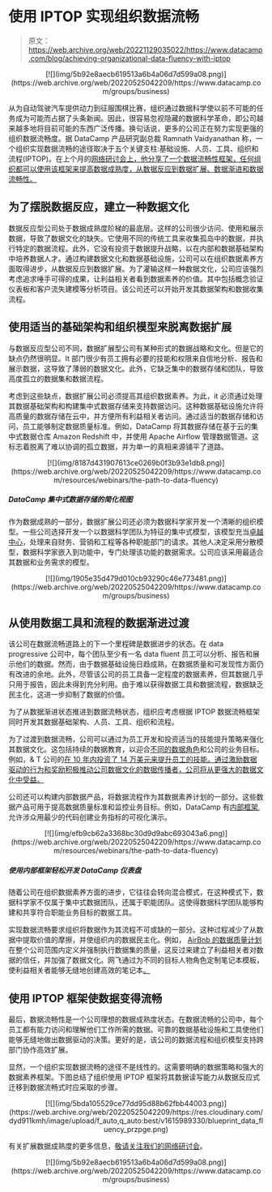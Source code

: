 # 使用 IPTOP 实现组织数据流畅

> 原文：<https://web.archive.org/web/20221129035022/https://www.datacamp.com/blog/achieving-organizational-data-fluency-with-iptop>

<center>[![](img/5b92e8aecb619513a6b4a06d7d599a08.png)](https://web.archive.org/web/20220525042209/https://www.datacamp.com/groups/business)</center>

从为自动驾驶汽车提供动力到征服围棋比赛，组织通过数据科学使以前不可能的任务成为可能而占据了头条新闻。因此，很容易忽视隐藏的数据科学革命，即公司越来越多地将目前可能的东西广泛传播。换句话说，更多的公司正在努力实现更强的组织数据流畅度。据 DataCamp 产品研究副总裁 Ramnath Vaidyanathan 称，一个组织实现数据流畅的途径取决于五个关键支柱:基础设施、人员、工具、组织和流程(IPTOP)。在上个月的[网络研讨会上，他分享了一个数据流畅性框架，任何组织都可以使用该框架来提高数据成熟度，从数据反应到数据扩展、数据渐进和数据流畅性。](https://web.archive.org/web/20220525042209/https://www.datacamp.com/resources/webinars/the-path-to-data-fluency)

## 为了摆脱数据反应，建立一种数据文化

数据反应型公司处于数据成熟度阶梯的最底层。这样的公司很少访问、使用和展示数据，导致了数据文化的缺失。它使用不同的传统工具来收集孤岛中的数据，并执行特定的数据流程。此外，它没有投资于数据提升战略，以在内部和数据基础架构中培养数据人才。通过构建数据文化和数据基础设施，公司可以在组织数据素养方面取得进步，从数据反应到数据扩展。为了灌输这样一种数据文化，公司应该强烈考虑追求唾手可得的成果，让利益相关者看到数据素养的价值。其中包括概念验证仪表板和客户流失建模等分析项目。该公司还可以开始开发其数据架构和数据收集流程。

## 使用适当的基础架构和组织模型来脱离数据扩展

与数据反应型公司不同，数据扩展型公司有某种形式的数据战略和文化。但是它的缺点仍然很明显。It 部门很少有员工拥有必要的技能和权限来自信地分析、报告和展示数据，这导致了薄弱的数据文化。此外，它缺乏集中的数据存储和团队，导致高度孤立的数据集和数据流程。

考虑到这些缺点，数据扩展公司必须提高其组织数据素养。为此，it 必须通过处理其数据基础架构和构建集中式数据存储来支持数据访问。这种数据基础设施允许将高质量的数据存储在云中，并方便所有利益相关者访问。通过适当的数据存储和访问，员工能够制定数据质量标准。例如，DataCamp 将其数据存储在基于云的集中式数据仓库 Amazon Redshift 中，并使用 Apache Airflow 管理数据管道。这标志着脱离了难以协调的孤立数据，并为单一的真相来源铺平了道路。

<center>[![](img/8187d431907613ce0269b0f3b93e1db8.png)](https://web.archive.org/web/20220525042209/https://www.datacamp.com/resources/webinars/the-path-to-data-fluency)</center>

##### DataCamp 集中式数据存储的简化视图

作为数据成熟的一部分，数据扩展公司还必须为数据科学家开发一个清晰的组织模型。一些公司选择开发一个以数据科学团队为特征的集中式模型，该模型充当[卓越中心](https://web.archive.org/web/20220525042209/https://hbr.org/2019/01/how-to-set-up-an-ai-center-of-excellence)，处理来自财务、营销和工程等各种职能部门的请求。其他人决定采用分散模型，数据科学家嵌入到功能中，专门处理该功能的数据需求。公司应该采用最适合其数据和业务需求的模型。

<center>[![](img/1905e35d479d010cb93290c46e773481.png)](https://web.archive.org/web/20220525042209/https://www.datacamp.com/groups/business)</center>

## 从使用数据工具和流程的数据渐进过渡

该公司在数据流畅道路上的下一个里程碑是数据进步的状态。在 data progressive 公司中，每个团队至少有一名 data fluent 员工可以分析、报告和展示他们的数据。然而，由于数据基础设施日趋成熟，在数据质量和可发现性方面仍有改进的余地。此外，尽管该公司的员工具备一定程度的数据素养，但其数据几乎只用于报告，因此未得到充分利用。由于难以获得数据工具和数据流程，数据缺乏民主化，这进一步抑制了数据的价值。

为了从数据渐进状态推进到数据流畅状态，组织应考虑根据 IPTOP 数据流畅框架同时开发其数据基础架构、人员、工具、组织和流程。

为了过渡到数据流畅，公司可以通过为员工开发和投资适当的技能提升策略来强化其数据文化。这包括持续的数据教育，以迎合[不同的数据角色](https://web.archive.org/web/20220525042209/https://www.datacamp.com/community/blog/eight-personas)和公司的业务目标。例如，& T 公司的[在 10 年内投资了 14 万美元来提升员工的技能。通过激励数据驱动的行为和奖励积极推动公司数据文化的数据传播者，公司将从更强大的数据文化中受益。](https://web.archive.org/web/20220525042209/https://hbr.org/2016/10/atts-talent-overhaul)

公司还可以构建内部数据产品，将数据流程作为其数据素养计划的一部分。这些数据产品可用于提高数据质量标准和监控业务目标。例如，DataCamp 有[内部框架](https://web.archive.org/web/20220525042209/https://www.datacamp.com/open-source),允许涉众用最少的代码创建业务指标的可视化演示。

<center>[![](img/efb9cb62a3368bc30d9d9abc693043a6.png)](https://web.archive.org/web/20220525042209/https://www.datacamp.com/resources/webinars/the-path-to-data-fluency)</center>

##### 使用内部框架轻松开发 DataCamp 仪表盘

随着公司在组织数据素养方面的进步，它往往会转向混合模式，在这种模式下，数据科学家不仅属于集中式数据团队，还属于职能团队。这使得数据科学团队能够构建和共享符合职能业务目标的数据工具。

实现数据流畅要求组织将数据作为其流程不可或缺的一部分。这种过程减少了从数据中提取价值的摩擦，并使组织内的数据民主化。例如， [AirBnb 的数据质量计划](https://web.archive.org/web/20220525042209/https://medium.com/airbnb-engineering/data-quality-at-airbnb-e582465f3ef7)在整个公司范围内定义并强制执行数据集的质量，这反过来建立了利益相关者对数据的信任，并加强了数据文化。网飞通过为不同的目标人物角色定制笔记本模板，使利益相关者能够无缝地创建高效的笔记本[。](https://web.archive.org/web/20220525042209/https://netflixtechblog.com/notebook-innovation-591ee3221233)

## 使用 IPTOP 框架使数据变得流畅

最后，数据流畅性是一个公司理想的数据成熟度状态。在数据流畅的公司中，每个员工都有能力访问和理解他们工作所需的数据。可靠的数据基础设施和工具使他们能够无缝地做出数据驱动的决策。更好的是，该公司的数据流程和组织模型支持跨部门协作高效扩展。

显然，一个组织实现数据流畅的途径不是线性的。这需要明确的数据策略和强大的数据素养框架。下图总结了组织使用 IPTOP 框架将其数据读写能力从数据反应式迁移到数据流畅式时应采取的步骤。

<center>[![](img/5bda105529ce77dd95d88b62fbb44003.png)](https://web.archive.org/web/20220525042209/https://res.cloudinary.com/dyd911kmh/image/upload/f_auto,q_auto:best/v1615989330/blueprint_data_fluency_przpge.png)</center>

有关扩展数据成熟度的更多信息，[敬请关注我们的网络研讨会](https://web.archive.org/web/20220525042209/https://www.datacamp.com/resources/webinars/the-path-to-data-fluency)。

<center>[![](img/5b92e8aecb619513a6b4a06d7d599a08.png)](https://web.archive.org/web/20220525042209/https://www.datacamp.com/groups/business)</center>
